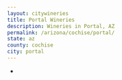 ```yaml
---
layout: citywineries
title: Portal Wineries
description: Wineries in Portal, AZ
permalink: /arizona/cochise/portal/
state: az
county: cochise
city: portal
---
```

-
